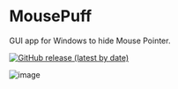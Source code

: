 # MousePuff

GUI app for Windows to hide Mouse Pointer.

[![GitHub release (latest by date)](https://img.shields.io/github/v/release/setsumi/mousepuff?style=for-the-badge)](https://github.com/setsumi/MousePuff/releases)

![image](https://user-images.githubusercontent.com/5970554/210588113-13905d96-1c1b-4857-b706-83ab8859a1ab.png)
